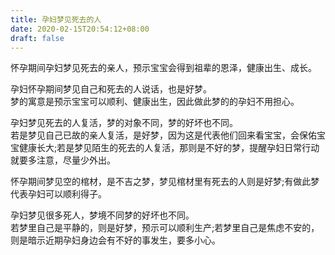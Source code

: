 ```yaml
---
title: 孕妇梦见死去的人
date: 2020-02-15T20:54:12+08:00
draft: false
---
```


怀孕期间孕妇梦见死去的亲人，预示宝宝会得到祖辈的恩泽，健康出生、成长。<br>

孕妇怀孕期间梦见自己和死去的人说话，也是好梦。<br>
梦的寓意是预示宝宝可以顺利、健康出生，因此做此梦的的孕妇不用担心。<br>

孕妇梦见死去的人复活，梦的对象不同，梦的好坏也不同。<br>
若是梦见自己已故的亲人复活，是好梦，因为这是代表他们回来看宝宝，会保佑宝宝健康长大;若是梦见陌生的死去的人复活，那则是不好的梦，提醒孕妇日常行动就要多注意，尽量少外出。<br>

怀孕期间梦见空的棺材，是不吉之梦，梦见棺材里有死去的人则是好梦;有做此梦代表孕妇可以顺利得子。<br>

孕妇梦见很多死人，梦境不同梦的好坏也不同。<br>
若梦里自己是平静的，则是好梦，预示可以顺利生产;若梦里自己是焦虑不安的，则是暗示近期孕妇身边会有不好的事发生，要多小心。<br>
